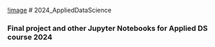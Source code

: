 [!image](https://github.com/KajaMarinsek/The_BIA_Capstone/blob/main/images/linear-regression.png) # 2024_AppliedDataScience
### Final project and other Jupyter Notebooks for Applied DS course 2024
